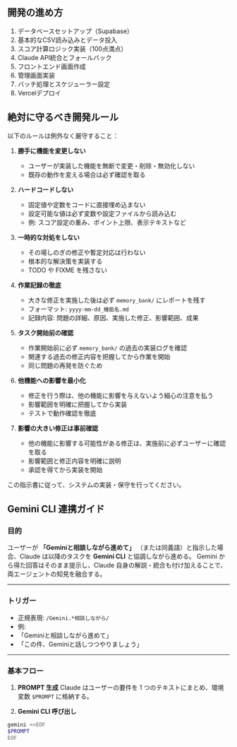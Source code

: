 ## 開発の進め方

1. データベースセットアップ（Supabase）
2. 基本的なCSV読み込みとデータ投入
3. スコア計算ロジック実装（100点満点）
4. Claude API統合とフォールバック
5. フロントエンド画面作成
6. 管理画面実装
7. バッチ処理とスケジューラー設定
8. Vercelデプロイ

## 絶対に守るべき開発ルール

以下のルールは例外なく厳守すること：

1. **勝手に機能を変更しない** 
   - ユーザーが実装した機能を無断で変更・削除・無効化しない
   - 既存の動作を変える場合は必ず確認を取る
   
2. **ハードコードしない**
   - 固定値や定数をコードに直接埋め込まない
   - 設定可能な値は必ず変数や設定ファイルから読み込む
   - 例: スコア設定の重み、ポイント上限、表示テキストなど
   
3. **一時的な対処をしない**
   - その場しのぎの修正や暫定対応は行わない
   - 根本的な解決策を実装する
   - TODO や FIXME を残さない

4. **作業記録の徹底**
   - 大きな修正を実施した後は必ず `memory_bank/` にレポートを残す
   - フォーマット: `yyyy-mm-dd_機能名.md`
   - 記録内容: 問題の詳細、原因、実施した修正、影響範囲、成果

5. **タスク開始前の確認**
   - 作業開始前に必ず `memory_bank/` の過去の実装ログを確認
   - 関連する過去の修正内容を把握してから作業を開始
   - 同じ問題の再発を防ぐため

6. **他機能への影響を最小化**
   - 修正を行う際は、他の機能に影響を与えないよう細心の注意を払う
   - 影響範囲を明確に把握してから実装
   - テストで動作確認を徹底

7. **影響の大きい修正は事前確認**
   - 他の機能に影響する可能性がある修正は、実施前に必ずユーザーに確認を取る
   - 影響範囲と修正内容を明確に説明
   - 承認を得てから実装を開始

この指示書に従って、システムの実装・保守を行ってください。

## Gemini CLI 連携ガイド

### 目的
ユーザーが **「Geminiと相談しながら進めて」** （または同義語）と指示した場合、Claude は以降のタスクを **Gemini CLI** と協調しながら進める。
Gemini から得た回答はそのまま提示し、Claude 自身の解説・統合も付け加えることで、両エージェントの知見を融合する。

---

### トリガー
- 正規表現: `/Gemini.*相談しながら/`
- 例:
- 「Geminiと相談しながら進めて」
- 「この件、Geminiと話しつつやりましょう」

---

### 基本フロー
1. **PROMPT 生成**
Claude はユーザーの要件を 1 つのテキストにまとめ、環境変数 `$PROMPT` に格納する。

2. **Gemini CLI 呼び出し**
```bash
gemini <<EOF
$PROMPT
EOF